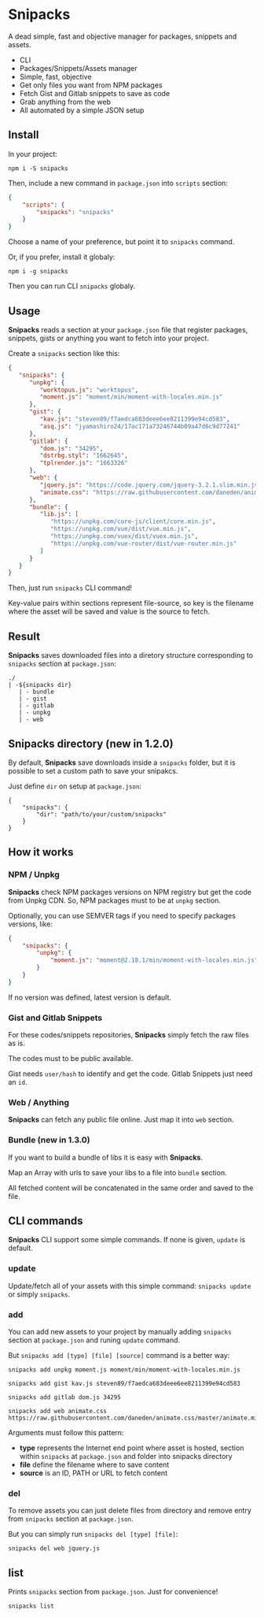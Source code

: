 # Snipacks

A dead simple, fast and objective manager for packages, snippets and assets.

- CLI
- Packages/Snippets/Assets manager
- Simple, fast, objective
- Get only files you want from NPM packages
- Fetch Gist and Gitlab snippets to save as code
- Grab anything from the web
- All automated by a simple JSON setup

## Install

In your project:

```
npm i -S snipacks
```

Then, include a new command in `package.json` into `scripts` section:

```json
{
	"scripts": {
		"snipacks": "snipacks"
	}
}
```

Choose a name of your preference, but point it to `snipacks` command.

Or, if you prefer, install it globaly:

```
npm i -g snipacks
```

Then you can run CLI `snipacks` globaly.

## Usage

**Snipacks** reads a section at your `package.json` file that register packages, snippets, gists or anything you want to fetch into your project.

Create a `snipacks` section like this:

```json
{
   "snipacks": {
      "unpkg": {
         "worktopus.js": "worktopus",
         "moment.js": "moment/min/moment-with-locales.min.js"
      },
      "gist": {
         "kav.js": "steven89/f7aedca683deee6ee8211399e94cd583",
         "asq.js": "jyamashiro24/17ac171a73246744b09a47d6c9d77241"
      },
      "gitlab": {
         "dom.js": "34295",
         "dstrbg.styl": "1662645",
         "tplrender.js": "1663326"
      },
      "web": {
         "jquery.js": "https://code.jquery.com/jquery-3.2.1.slim.min.js",
         "animate.css": "https://raw.githubusercontent.com/daneden/animate.css/master/animate.min.css"
      },
      "bundle": {
         "lib.js": [
            "https://unpkg.com/core-js/client/core.min.js",
            "https://unpkg.com/vue/dist/vue.min.js",
            "https://unpkg.com/vuex/dist/vuex.min.js",
            "https://unpkg.com/vue-router/dist/vue-router.min.js"
         ]
      }
   }
}
```

Then, just run `snipacks` CLI command!

Key-value pairs within sections represent file-source, so key is the filename where the asset will be saved and value is the source to fetch.

## Result

**Snipacks** saves downloaded files into a diretory structure corresponding to `snipacks` section at `package.json`:

```
./
| -${snipacks dir}
   | - bundle
   | - gist
   | - gitlab
   | - unpkg
   | - web
```

## Snipacks directory (new in 1.2.0)

By default, **Snipacks** save downloads inside a `snipacks` folder, but it is possible to set a custom path to save your snipakcs.

Just define `dir` on setup at `package.json`:

```
{
    "snipacks": {
        "dir": "path/to/your/custom/snipacks"
    }
}
```

## How it works

### NPM / Unpkg

**Snipacks** check NPM packages versions on NPM registry but get the code from Unpkg CDN. So, NPM packages must to be at `unpkg` section.

Optionally, you can use SEMVER tags if you need to specify packages versions, like:

```json
{
	"snipacks": {
		"unpkg": {
            "moment.js": "moment@2.18.1/min/moment-with-locales.min.js"
        }
	}
}
```

If no version was defined, latest version is default.

### Gist and Gitlab Snippets

For these codes/snippets repositories, **Snipacks** simply fetch the raw files as is.

The codes must to be public available.

Gist needs `user/hash` to identify and get the code. Gitlab Snippets just need an `id`.

### Web / Anything

**Snipacks** can fetch any public file online. Just map it into `web` section.

### Bundle (new in 1.3.0)

If you want to build a bundle of libs it is easy with **Snipacks**.

Map an Array with urls to save your libs to a file into `bundle` section.

All fetched content will be concatenated in the same order and saved to the file.

## CLI commands

**Snipacks** CLI support some simple commands. If none is given, `update` is default.

### update

Update/fetch all of your assets with this simple command: `snipacks update` or simply `snipacks`.

### add

You can add new assets to your project by manually adding `snipacks` section at `package.json` and runing `update` command.

But `snipacks add [type] [file] [source]` command is a better way:

```
snipacks add unpkg moment.js moment/min/moment-with-locales.min.js

snipacks add gist kav.js steven89/f7aedca683deee6ee8211399e94cd583

snipacks add gitlab dom.js 34295

snipacks add web animate.css https://raw.githubusercontent.com/daneden/animate.css/master/animate.min.css
```

Arguments must follow this pattern:

- **type** represents the Internet end point where asset is hosted, section within `snipacks` at `package.json` and folder into snipacks directory
- **file** define the filename where to save content
- **source** is an ID, PATH or URL to fetch content

### del

To remove assets you can just delete files from directory and remove entry from `snipacks` section at `package.json`.

But you can simply run `snipacks del [type] [file]`:

```
snipacks del web jquery.js
```

## list

Prints `snipacks` section from `package.json`. Just for convenience!

```
snipacks list
```
